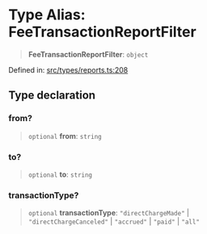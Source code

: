 # Type Alias: FeeTransactionReportFilter

> **FeeTransactionReportFilter**: `object`

Defined in: [src/types/reports.ts:208](https://github.com/centrifuge/centrifuge-sdk/blob/35076f925246b8dbb28e12a5beeb6327f126023f/src/types/reports.ts#L208)

## Type declaration

### from?

> `optional` **from**: `string`

### to?

> `optional` **to**: `string`

### transactionType?

> `optional` **transactionType**: `"directChargeMade"` \| `"directChargeCanceled"` \| `"accrued"` \| `"paid"` \| `"all"`
